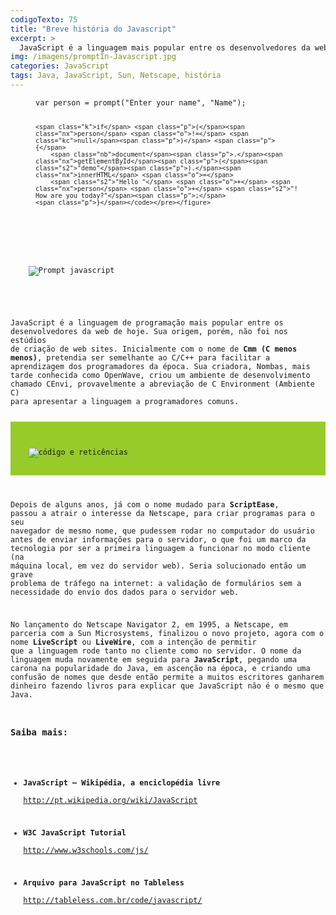 ```yaml
---
codigoTexto: 75
title: "Breve história do Javascript"
excerpt: >
  JavaScript é a linguagem mais popular entre os desenvolvedores da web de hoje... Inicialmente com o nome de Cmm (C menos menos)... muda novamente para JavaScript, pegando uma carona...
img: /imagens/promptIn-Javascript.jpg
categories: JavaScript
tags: Java, JavaScript, Sun, Netscape, história
---
```


<div data-grid="center spacing" class="wrapper large">
  <div data-cell="">
    <figure class="highlight"><pre><code class="language-javascript" data-lang="javascript"><span class="kd">var</span> <span class="nx">person</span> <span class="o">=</span> <span class="nx">prompt</span><span class="p">(</span><span class="s2">"Enter your name"</span><span class="p">,</span> <span class="s2">"Name"</span><span class="p">);</span>

    <span class="k">if</span> <span class="p">(</span><span class="nx">person</span> <span class="o">!=</span> <span class="kc">null</span><span class="p">)</span> <span class="p">{</span>
        <span class="nb">document</span><span class="p">.</span><span class="nx">getElementById</span><span class="p">(</span><span class="s2">"demo"</span><span class="p">).</span><span class="nx">innerHTML</span> <span class="o">=</span>
        <span class="s2">"Hello "</span> <span class="o">+</span> <span class="nx">person</span> <span class="o">+</span> <span class="s2">"! How are you today?"</span><span class="p">;</span>
    <span class="p">}</span></code></pre></figure>
  </div>
  <div data-cell="">
    <img src="http://www.javascripter.net/faq/prompt.gif" alt="Prompt javascript">
  </div>
</div>

JavaScript é a linguagem de programação mais popular entre os desenvolvedores da web de hoje. Sua origem, porém, não foi nos estúdios de criação de web sites. Inicialmente com o nome de <b>Cmm (C menos menos)</b>, pretendia ser semelhante ao C/C++ para facilitar a aprendizagem dos programadores da época. Sua criadora, Nombas, mais tarde conhecida como OpenWave, criou um ambiente de desenvolvimento chamado CEnvi, provavelmente a abreviação de C Environment (Ambiente C) para apresentar a linguagem a programadores comuns.

<div data-grid="center" style="background-color:#97cb2a;">
  <div data-cell="shrink">
    <img src="http://callmenick.com/files/2015-07/instantiation-patterns-featured.png" alt="código e reticências">
  </div>
</div>

Depois de alguns anos, já com o nome mudado para <b>ScriptEase</b>, passou a atrair o interesse da Netscape, para criar programas para o seu navegador de mesmo nome, que pudessem rodar no computador do usuário antes de enviar informações para o servidor, o que foi um marco da tecnologia por ser a primeira linguagem a funcionar no modo cliente (na máquina local, em vez do servidor web). Seria solucionado então um grave problema de tráfego na internet: a validação de formulários sem a necessidade do envio dos dados para o servidor web.

No lançamento do Netscape Navigator 2, em 1995, a Netscape, em parceria com a Sun Microsystems, finalizou o novo projeto, agora com o nome <b>LiveScript</b> ou <b>LiveWire</b>, com a intenção de permitir que a linguagem rode tanto no cliente como no servidor. O nome da linguagem muda novamente em seguida para <b>JavaScript</b>, pegando uma carona na popularidade do Java, em ascenção na época, e criando uma confusão de nomes que desde então permite a muitos escritores ganharem dinheiro fazendo livros para explicar que JavaScript não é o mesmo que Java.

### Saiba mais:



- <b>JavaScript – Wikipédia, a enciclopédia livre</b><br> 
<a href="http://pt.wikipedia.org/wiki/JavaScript" target="_blank" title="Abrir link externo em uma nova janela ou aba.">http://pt.wikipedia.org/wiki/JavaScript</a>

- <b>W3C JavaScript Tutorial</b><br> 
<a href="http://www.w3schools.com/js/" target="_blank" title="Abrir link externo em uma nova janela ou aba.">http://www.w3schools.com/js/</a>

- <b>Arquivo para JavaScript no Tableless</b><br> 
<a href="http://tableless.com.br/code/javascript/" target="_blank" title="Abrir link externo em uma nova janela ou aba.">http://tableless.com.br/code/javascript/</a>
